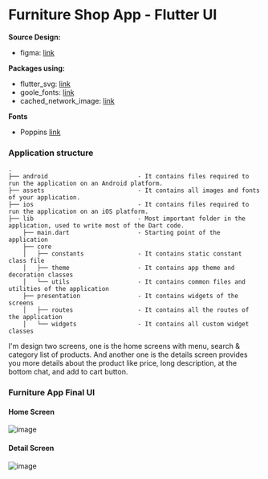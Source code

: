 # Furniture Shop App - Flutter UI

**Source Design:**

- figma: [link](https://www.figma.com/file/Yf8eAPv64MXENhETRNjkt7/furniture-shop?type=design&t=1zvhyejUA9VE0ra9-0)

**Packages using:**

- flutter_svg: [link](https://pub.dev/packages/flutter_svg)
- goole_fonts: [link](https://pub.dev/packages/google_fonts)
- cached_network_image: [link](https://pub.dev/packages/cached_network_image)

**Fonts**

- Poppins [link](https://fonts.google.com/specimen/Poppins)

### Application structure
                    
```
.
├── android                         - It contains files required to run the application on an Android platform.
├── assets                          - It contains all images and fonts of your application.
├── ios                             - It contains files required to run the application on an iOS platform.
├── lib                             - Most important folder in the application, used to write most of the Dart code.
    ├── main.dart                   - Starting point of the application
    ├── core
    │   ├── constants               - It contains static constant class file
    │   ├── theme                   - It contains app theme and decoration classes
    │   └── utils                   - It contains common files and utilities of the application
    ├── presentation                - It contains widgets of the screens
    │   ├── routes                  - It contains all the routes of the application
    │   └── widgets                 - It contains all custom widget classes
```

I'm design two screens, one is the home screens with menu, search & category list of products. And another one is the details screen provides you more details about the product like price, long description, at the bottom chat, and add to cart button.

### Furniture App Final UI

#### Home Screen
![image](https://github.com/alghanykennedy/Furniture_Shop_App/assets/82708330/c1ae8fe7-fb55-4c9c-add2-bb1e39e14249)

#### Detail Screen
![image](https://github.com/alghanykennedy/Furniture_Shop_App/assets/82708330/12a64aa4-fcd7-4c56-82fa-bf3ffecd70ce)
